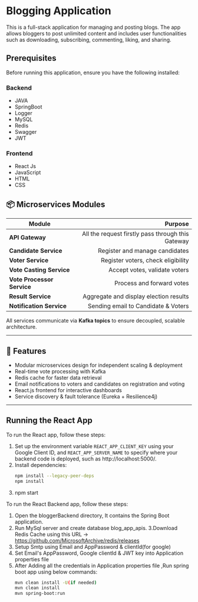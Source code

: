 # Blogging Application

This is a full-stack application for managing and posting blogs. The app allows bloggers to post unlimited content and includes user functionalities such as downloading, subscribing, commenting, liking, and sharing.

## Prerequisites

Before running this application, ensure you have the following installed:

### Backend
- JAVA
- SpringBoot
- Logger
- MySQL
- Redis
- Swagger
- JWT

### Frontend
- React Js
- JavaScript
- HTML
- CSS

## 📦 **Microservices Modules**

| Module | Purpose |
|-------|--------:|
| **API Gateway** |All the request firstly pass through this Gateway|
| **Candidate Service** | Register and manage candidates |
| **Voter Service** | Register voters, check eligibility |
| **Vote Casting Service** | Accept votes, validate voters |
| **Vote Processor Service** | Process and forward votes |
| **Result Service** | Aggregate and display election results |
| **Notification Service** |Sending email to Candidate & Voters |

All services communicate via **Kafka topics** to ensure decoupled, scalable architecture.

---

## 📧 **Features**
- Modular microservices design for independent scaling & deployment
- Real-time vote processing with Kafka
- Redis cache for faster data retrieval
- Email notifications to voters and candidates on registration and voting
- React.js frontend for interactive dashboards
- Service discovery & fault tolerance (Eureka + Resilience4j)

---

## Running the React App

To run the React app, follow these steps:
1. Set up the environment variable `REACT_APP_CLIENT_KEY` using your Google Client ID, and `REACT_APP_SERVER_NAME` to specify where your backend code is deployed, such as http://localhost:5000/.
2. Install dependencies:
   ```bash
   npm install --legacy-peer-deps
   npm install
3. npm start

To run the React Backend app, follow these steps:
1. Open the bloggerBackend directory, It contains the Spring Boot application.
2. Run MySql server and create database blog_app_apis.
3.Download Redis Cache using this URL -> https://github.com/MicrosoftArchive/redis/releases 
4. Setup Smtp using Email and AppPassword & clientId(for google)
5. Set Email's AppPassword, Google clientId & JWT key into Application properties file 
6. After Adding all the credentials in Application properties file ,Run spring boot app using below commands:
   ```bash
   mvn clean install -U(if needed)
   mvn clean install
   mvn spring-boot:run
